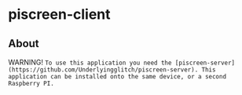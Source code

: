 # piscreen-client

## About
WARNING!
`To use this application you need the [piscreen-server](https://github.com/Underlyingglitch/piscreen-server). This application can be installed onto the same device, or a second Raspberry PI.`
